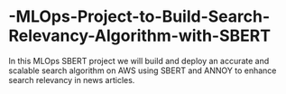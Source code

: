 # -MLOps-Project-to-Build-Search-Relevancy-Algorithm-with-SBERT
In this MLOps SBERT project we will build and deploy an accurate and scalable search algorithm on AWS using SBERT and ANNOY to enhance search relevancy in news articles.
